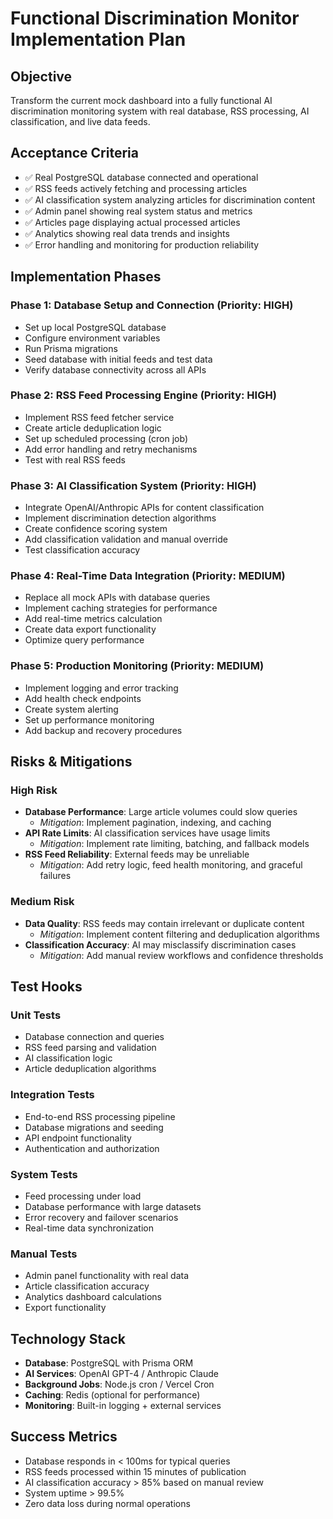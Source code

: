 # Functional Discrimination Monitor Implementation Plan

## **Objective**
Transform the current mock dashboard into a fully functional AI discrimination monitoring system with real database, RSS processing, AI classification, and live data feeds.

## **Acceptance Criteria**
- ✅ Real PostgreSQL database connected and operational
- ✅ RSS feeds actively fetching and processing articles
- ✅ AI classification system analyzing articles for discrimination content
- ✅ Admin panel showing real system status and metrics
- ✅ Articles page displaying actual processed articles
- ✅ Analytics showing real data trends and insights
- ✅ Error handling and monitoring for production reliability

## **Implementation Phases**

### **Phase 1: Database Setup and Connection** (Priority: HIGH)
- Set up local PostgreSQL database
- Configure environment variables
- Run Prisma migrations
- Seed database with initial feeds and test data
- Verify database connectivity across all APIs

### **Phase 2: RSS Feed Processing Engine** (Priority: HIGH)
- Implement RSS feed fetcher service
- Create article deduplication logic
- Set up scheduled processing (cron job)
- Add error handling and retry mechanisms
- Test with real RSS feeds

### **Phase 3: AI Classification System** (Priority: HIGH)
- Integrate OpenAI/Anthropic APIs for content classification
- Implement discrimination detection algorithms
- Create confidence scoring system
- Add classification validation and manual override
- Test classification accuracy

### **Phase 4: Real-Time Data Integration** (Priority: MEDIUM)
- Replace all mock APIs with database queries
- Implement caching strategies for performance
- Add real-time metrics calculation
- Create data export functionality
- Optimize query performance

### **Phase 5: Production Monitoring** (Priority: MEDIUM)
- Implement logging and error tracking
- Add health check endpoints
- Create system alerting
- Set up performance monitoring
- Add backup and recovery procedures

## **Risks & Mitigations**

### **High Risk**
- **Database Performance**: Large article volumes could slow queries
  - *Mitigation*: Implement pagination, indexing, and caching
- **API Rate Limits**: AI classification services have usage limits
  - *Mitigation*: Implement rate limiting, batching, and fallback models
- **RSS Feed Reliability**: External feeds may be unreliable
  - *Mitigation*: Add retry logic, feed health monitoring, and graceful failures

### **Medium Risk**
- **Data Quality**: RSS feeds may contain irrelevant or duplicate content
  - *Mitigation*: Implement content filtering and deduplication algorithms
- **Classification Accuracy**: AI may misclassify discrimination cases
  - *Mitigation*: Add manual review workflows and confidence thresholds

## **Test Hooks**

### **Unit Tests**
- Database connection and queries
- RSS feed parsing and validation
- AI classification logic
- Article deduplication algorithms

### **Integration Tests**
- End-to-end RSS processing pipeline
- Database migrations and seeding
- API endpoint functionality
- Authentication and authorization

### **System Tests**
- Feed processing under load
- Database performance with large datasets
- Error recovery and failover scenarios
- Real-time data synchronization

### **Manual Tests**
- Admin panel functionality with real data
- Article classification accuracy
- Analytics dashboard calculations
- Export functionality

## **Technology Stack**
- **Database**: PostgreSQL with Prisma ORM
- **AI Services**: OpenAI GPT-4 / Anthropic Claude
- **Background Jobs**: Node.js cron / Vercel Cron
- **Caching**: Redis (optional for performance)
- **Monitoring**: Built-in logging + external services

## **Success Metrics**
- Database responds in < 100ms for typical queries
- RSS feeds processed within 15 minutes of publication
- AI classification accuracy > 85% based on manual review
- System uptime > 99.5%
- Zero data loss during normal operations